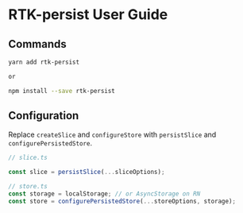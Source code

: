 # RTK-persist User Guide

## Commands

```bash
yarn add rtk-persist

or

npm install --save rtk-persist
```

## Configuration
Replace `createSlice` and `configureStore` with `persistSlice` and `configurePersistedStore`.

```typescript
// slice.ts

const slice = persistSlice(...sliceOptions);

// store.ts
const storage = localStorage; // or AsyncStorage on RN
const store = configurePersistedStore(...storeOptions, storage);

```

